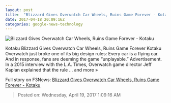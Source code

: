 ```yaml
---
layout: post
title:  "Blizzard Gives Overwatch Car Wheels, Ruins Game Forever - Kotaku"
date: 2017-04-18 20:09:16Z
categories: google-news-technology
---
```


![Blizzard Gives Overwatch Car Wheels, Ruins Game Forever - Kotaku](https://i.kinja-img.com/gawker-media/image/upload/s--ierr8vhl--/c_fill,fl_progressive,g_center,h_450,q_80,w_800/b7zdxvmpjczrxexir48p.png)

Kotaku Blizzard Gives Overwatch Car Wheels, Ruins Game Forever Kotaku Overwatch just broke one of its big design rules: Every car is a flying car. And in response, fans are deeming the game “unplayable.” Advertisement. In a 2015 interview with the L.A. Times, Overwatch game director Jeff Kaplan explained that the rule ... and more »


Full story on F3News: [Blizzard Gives Overwatch Car Wheels, Ruins Game Forever - Kotaku](http://www.f3nws.com/n/DeGbdF)

> Posted on: Wednesday, April 19, 2017 1:09:16 AM
